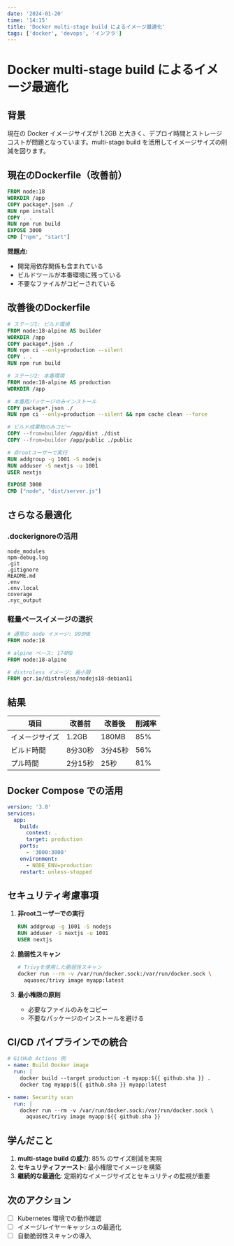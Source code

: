 ```yaml
---
date: '2024-01-20'
time: '14:15'
title: 'Docker multi-stage build によるイメージ最適化'
tags: ['docker', 'devops', 'インフラ']
---
```


# Docker multi-stage build によるイメージ最適化

## 背景

現在の Docker イメージサイズが 1.2GB と大きく、デプロイ時間とストレージコストが問題となっています。multi-stage build を活用してイメージサイズの削減を図ります。

## 現在のDockerfile（改善前）

```dockerfile
FROM node:18
WORKDIR /app
COPY package*.json ./
RUN npm install
COPY . .
RUN npm run build
EXPOSE 3000
CMD ["npm", "start"]
```

**問題点:**

- 開発用依存関係も含まれている
- ビルドツールが本番環境に残っている
- 不要なファイルがコピーされている

## 改善後のDockerfile

```dockerfile
# ステージ1: ビルド環境
FROM node:18-alpine AS builder
WORKDIR /app
COPY package*.json ./
RUN npm ci --only=production --silent
COPY . .
RUN npm run build

# ステージ2: 本番環境
FROM node:18-alpine AS production
WORKDIR /app

# 本番用パッケージのみインストール
COPY package*.json ./
RUN npm ci --only=production --silent && npm cache clean --force

# ビルド成果物のみコピー
COPY --from=builder /app/dist ./dist
COPY --from=builder /app/public ./public

# 非rootユーザーで実行
RUN addgroup -g 1001 -S nodejs
RUN adduser -S nextjs -u 1001
USER nextjs

EXPOSE 3000
CMD ["node", "dist/server.js"]
```

## さらなる最適化

### .dockerignoreの活用

```dockerignore
node_modules
npm-debug.log
.git
.gitignore
README.md
.env
.env.local
coverage
.nyc_output
```

### 軽量ベースイメージの選択

```dockerfile
# 通常の node イメージ: 993MB
FROM node:18

# alpine ベース: 174MB
FROM node:18-alpine

# distroless イメージ: 最小限
FROM gcr.io/distroless/nodejs18-debian11
```

## 結果

| 項目           | 改善前  | 改善後  | 削減率 |
| -------------- | ------- | ------- | ------ |
| イメージサイズ | 1.2GB   | 180MB   | 85%    |
| ビルド時間     | 8分30秒 | 3分45秒 | 56%    |
| プル時間       | 2分15秒 | 25秒    | 81%    |

## Docker Compose での活用

```yaml
version: '3.8'
services:
  app:
    build:
      context: .
      target: production
    ports:
      - '3000:3000'
    environment:
      - NODE_ENV=production
    restart: unless-stopped
```

## セキュリティ考慮事項

1. **非rootユーザーでの実行**

   ```dockerfile
   RUN addgroup -g 1001 -S nodejs
   RUN adduser -S nextjs -u 1001
   USER nextjs
   ```

2. **脆弱性スキャン**

   ```bash
   # Trivyを使用した脆弱性スキャン
   docker run --rm -v /var/run/docker.sock:/var/run/docker.sock \
     aquasec/trivy image myapp:latest
   ```

3. **最小権限の原則**
   - 必要なファイルのみをコピー
   - 不要なパッケージのインストールを避ける

## CI/CD パイプラインでの統合

```yaml
# GitHub Actions 例
- name: Build Docker image
  run: |
    docker build --target production -t myapp:${{ github.sha }} .
    docker tag myapp:${{ github.sha }} myapp:latest

- name: Security scan
  run: |
    docker run --rm -v /var/run/docker.sock:/var/run/docker.sock \
      aquasec/trivy image myapp:${{ github.sha }}
```

## 学んだこと

1. **multi-stage build の威力**: 85% のサイズ削減を実現
2. **セキュリティファースト**: 最小権限でイメージを構築
3. **継続的な最適化**: 定期的なイメージサイズとセキュリティの監視が重要

## 次のアクション

- [ ] Kubernetes 環境での動作確認
- [ ] イメージレイヤーキャッシュの最適化
- [ ] 自動脆弱性スキャンの導入
